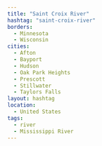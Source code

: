 ```yaml
---
title: "Saint Croix River"
hashtag: "saint-croix-river"
borders:
  - Minnesota
  - Wisconsin
cities:
  - Afton
  - Bayport
  - Hudson
  - Oak Park Heights
  - Prescott
  - Stillwater
  - Taylors Falls
layout: hashtag
location:
  - United States
tags:
  - river
  - Mississippi River
---
```

